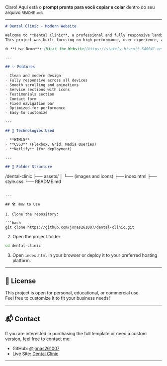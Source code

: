 Claro! Aqui está o **prompt pronto para você copiar e colar** dentro do seu arquivo `README.md`:

---

```markdown
# Dental Clinic - Modern Website

Welcome to **Dental Clinic**, a professional and fully responsive landing page designed for dental clinics, dentists, and health care professionals.  
This project was built focusing on high performance, user experience, and a clean, elegant design.

🌐 **Live Demo**: [Visit the Website](https://stately-biscuit-540041.netlify.app/)

---

## ✨ Features

- Clean and modern design
- Fully responsive across all devices
- Smooth scrolling and animations
- Service sections with icons
- Testimonials section
- Contact form
- Fixed navigation bar
- Optimized for performance
- Easy to customize

---

## 🚀 Technologies Used

- **HTML5**
- **CSS3** (Flexbox, Grid, Media Queries)
- **Netlify** (for deployment)

---

## 📂 Folder Structure

```
/dental-clinic
 ├── assets/
 │    └── (images and icons)
 ├── index.html
 ├── style.css
 └── README.md
```

---

## 🛠️ How to Use

1. Clone the repository:

```bash
git clone https://github.com/jonas261007/dental-clinic.git
```

2. Open the project folder:

```bash
cd dental-clinic
```

3. Open `index.html` in your browser or deploy it to your preferred hosting platform.

---

## 📄 License

This project is open for personal, educational, or commercial use.  
Feel free to customize it to fit your business needs!

---

## 📬 Contact

If you are interested in purchasing the full template or need a custom version, feel free to contact me:

- GitHub: [@jonas261007](https://github.com/jonas261007)
- Live Site: [Dental Clinic](https://stately-biscuit-540041.netlify.app/)

---
```
